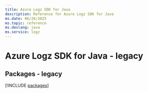 ```yaml
---
title: Azure Logz SDK for Java
description: Reference for Azure Logz SDK for Java
ms.date: 06/26/2025
ms.topic: reference
ms.devlang: java
ms.service: logz
---
```

# Azure Logz SDK for Java - legacy
## Packages - legacy
[!INCLUDE [packages](logz-index.md)]